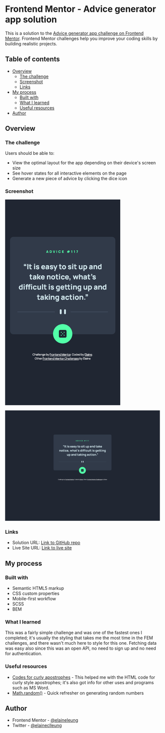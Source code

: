 # Frontend Mentor - Advice generator app solution

This is a solution to the [Advice generator app challenge on Frontend Mentor](https://www.frontendmentor.io/challenges/advice-generator-app-QdUG-13db). Frontend Mentor challenges help you improve your coding skills by building realistic projects.

## Table of contents

- [Overview](#overview)
  - [The challenge](#the-challenge)
  - [Screenshot](#screenshot)
  - [Links](#links)
- [My process](#my-process)
  - [Built with](#built-with)
  - [What I learned](#what-i-learned)
  - [Useful resources](#useful-resources)
- [Author](#author)

## Overview

### The challenge

Users should be able to:

- View the optimal layout for the app depending on their device's screen size
- See hover states for all interactive elements on the page
- Generate a new piece of advice by clicking the dice icon

### Screenshot

![Mobile view of solution](./design/mobile.png)

![Desktop view of solution](./design/desktop.png)

### Links

- Solution URL: [Link to GitHub repo](https://github.com/elaineleung/frontendmentor/tree/main/advicegeneratorapp/)
- Live Site URL: [Link to live site](https://elaineleung.github.io/frontendmentor/advicegeneratorapp/)

## My process

### Built with

- Semantic HTML5 markup
- CSS custom properties
- Mobile-first workflow
- SCSS
- BEM

### What I learned

This was a fairly simple challenge and was one of the fastest ones I completed; it's usually the styling that takes me the most time in the FEM challenges, and there wasn't much here to style for this one. Fetching data was easy also since this was an open API, no need to sign up and no need for authentication. 

### Useful resources

- [Codes for curly apostrophes](https://www.lifewire.com/typing-quotes-apostrophes-and-primes-1074104) - This helped me with the HTML code for curly style apostrophes; it's also got info for other uses and programs such as MS Word.
- [Math.random()](https://developer.mozilla.org/en-US/docs/Web/JavaScript/Reference/Global_Objects/Math/random) - Quick refresher on generating random numbers

## Author

- Frontend Mentor - [@elaineleung](https://www.frontendmentor.io/profile/elaineleung)
- Twitter - [@elaineclleung](https://twitter.com/elaineclleung)
